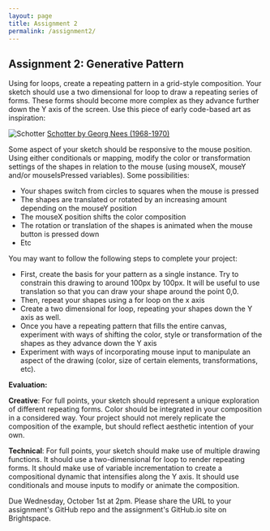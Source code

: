 ```yaml
---
layout: page
title: Assignment 2
permalink: /assignment2/
---
```


## Assignment 2: Generative Pattern

Using for loops, create a repeating pattern in a grid-style composition. Your sketch should use a two dimensional for loop to draw a repeating series of forms. These forms should become more complex as they advance further down the Y axis of the screen. Use this piece of early code-based art as inspiration:

![Schotter](https://pbs.twimg.com/media/FdHA1F2X0AEj-uq.jpg:large)
[Schotter by Georg Nees (1968-1970)](https://collections.vam.ac.uk/item/O221321/schotter-print-nees-georg/)

Some aspect of your sketch should be responsive to the mouse position. Using either conditionals or mapping, modify the color or transformation settings of the shapes in relation to the mouse (using mouseX, mouseY and/or mouseIsPressed variables). Some possibilities:
- Your shapes switch from circles to squares when the mouse is pressed
- The shapes are translated or rotated by an increasing amount depending on the mouseY position
- The mouseX position shifts the color composition
- The rotation or translation of the shapes is animated when the mouse button is pressed down
- Etc

You may want to follow the following steps to complete your project:
- First, create the basis for your pattern as a single instance. Try to constrain this drawing to around 100px by 100px. It will be useful to use translation so that you can draw your shape around the point 0,0.
- Then, repeat your shapes using a for loop on the x axis
- Create a two dimensional for loop, repeating your shapes down the Y axis as well.
- Once you have a repeating pattern that fills the entire canvas, experiment with ways of shifting the color, style or transformation of the shapes as they advance down the Y axis
- Experiment with ways of incorporating mouse input to manipulate an aspect of the drawing (color, size of certain elements, transformations, etc).


**Evaluation:**

**Creative**: For full points, your sketch should represent a unique exploration of different repeating forms. Color should be integrated in your composition in a considered way. Your project should not merely replicate the composition of the example, but should reflect aesthetic intention of your own.

**Technical**:
For full points, your sketch should make use of multiple drawing functions. It should use a two-dimensional for loop to render repeating forms. It should make use of variable incrementation to create a compositional dynamic that intensifies along the Y axis. It should use conditionals and mouse inputs to modify or animate the composition.

Due Wednesday, October 1st at 2pm. Please share the URL to your assignment's GitHub repo and the assignment's GitHub.io site on Brightspace.